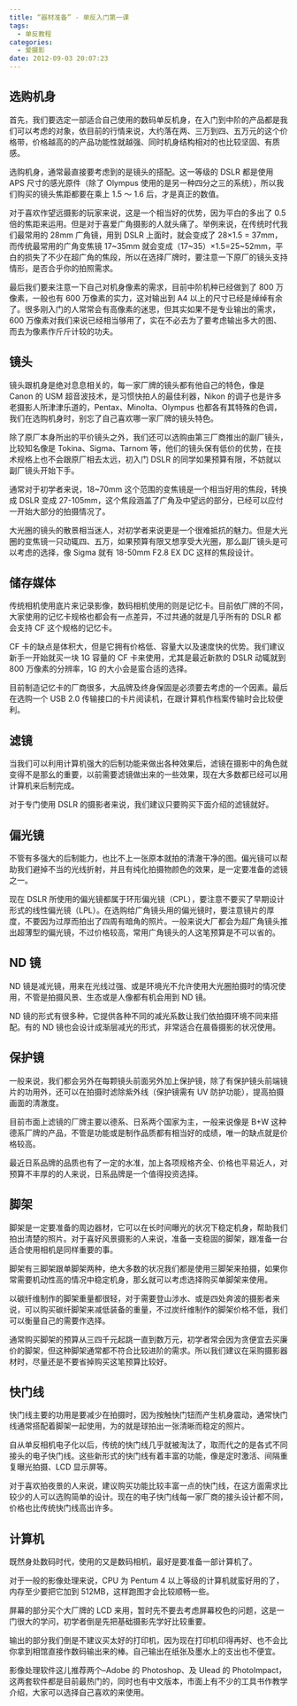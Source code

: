 ```yaml
---
title: “器材准备” - 单反入门第一课
tags:
  - 单反教程
categories:
  - 爱摄影
date: 2012-09-03 20:07:23
---
```


## 选购机身

首先，我们要选定一部适合自己使用的数码单反机身，在入门到中阶的产品都是我们可以考虑的对象，依目前的行情来说，大约落在两、三万到四、五万元的这个价格带，价格越高的的产品功能性就越强、同时机身结构相对的也比较坚固、有质感。

选购机身，通常最直接要考虑到的是镜头的搭配。这一等级的 DSLR 都是使用 APS 尺寸的感光原件（除了 Olympus 使用的是另一种四分之三的系统），所以我们购买的镜头焦距都要在乘上 1.5 ～ 1.6 后，才是真正的数值。

对于喜欢作望远摄影的玩家来说，这是一个相当好的优势，因为平白的多出了 0.5 倍的焦距来运用。但是对于喜爱广角摄影的人就头痛了。举例来说，在传统时代我们最常用的 28mm 广角镜，用到 DSLR 上面时，就会变成了 28×1.5 = 37mm，而传统最常用的广角变焦镜 17~35mm 就会变成（17~35）×1.5=25~52mm，平白的损失了不少在超广角的焦段，所以在选择厂牌时，要注意一下原厂的镜头支持情形，是否合乎你的拍照需求。

最后我们要来注意一下自己对机身像素的需求，目前中阶机种已经做到了 800 万像素，一般也有 600 万像素的实力，这对输出到 A4 以上的尺寸已经是绰绰有余了。很多刚入门的人常常会有高像素的迷思，但其实如果不是专业输出的需求，600 万像素对我们来说已经相当够用了，实在不必去为了要考虑输出多大的图、而去为像素作斤斤计较的功夫。

## 镜头

镜头跟机身是绝对息息相关的，每一家厂牌的镜头都有他自己的特色，像是 Canon 的 USM 超音波技术，是习惯快拍人的最佳利器，Nikon 的调子也是许多老摄影人所津津乐道的，Pentax、Minolta、Olympus 也都各有其特殊的色调，我们在选购机身时，别忘了自己喜欢哪一家厂牌的镜头特色。

除了原厂本身所出的平价镜头之外，我们还可以选购由第三厂商推出的副厂镜头，比较知名像是 Tokina、Sigma、Tarnom 等，他们的镜头保有低价的优势，在技术规格上也不会跟原厂相去太远，初入门 DSLR 的同学如果预算有限，不妨就以副厂镜头开始下手。

通常对于初学者来说，18~70mm 这个范围的变焦镜是一个相当好用的焦段，转换成 DSLR 变成 27-105mm，这个焦段涵盖了广角及中望远的部分，已经可以应付一开始大部分的拍摄情况了。

大光圈的镜头的散景相当迷人，对初学者来说更是一个很难抵抗的魅力。但是大光圈的变焦镜一只动辄四、五万，如果预算有限又想享受大光圈，那么副厂镜头是可以考虑的选择，像 Sigma 就有 18-50mm F2.8 EX DC 这样的焦段设计。

<!-- more -->

## 储存媒体

传统相机使用底片来记录影像，数码相机使用的则是记忆卡。目前依厂牌的不同，大家使用的记忆卡规格也都会有一点差异，不过共通的就是几乎所有的 DSLR 都会支持 CF 这个规格的记忆卡。

CF 卡的缺点是体积大，但是它拥有价格低、容量大以及速度快的优势。我们建议新手一开始就买一块 1G 容量的 CF 卡来使用，尤其是最近新款的 DSLR 动辄就到 800 万像素的分辨率，1G 的大小会是蛮合适的选择。

目前制造记忆卡的厂商很多，大品牌及终身保固是必须要去考虑的一个因素。最后在选购一个 USB 2.0 传输接口的卡片阅读机，在跟计算机作档案传输时会比较便利。

## 滤镜

当我们可以利用计算机强大的后制功能来做出各种效果后，滤镜在摄影中的角色就变得不是那幺的重要，以前需要滤镜做出来的一些效果，现在大多数都已经可以用计算机来后制完成。

对于专门使用 DSLR 的摄影者来说，我们建议只要购买下面介绍的滤镜就好。

## 偏光镜

不管有多强大的后制能力，也比不上一张原本就拍的清澈干净的图。偏光镜可以帮助我们避掉不当的光线折射，并且有纯化拍摄物颜色的效果，是一定要准备的滤镜之一。

现在 DSLR 所使用的偏光镜都属于环形偏光镜（CPL），要注意不要买了早期设计形式的线性偏光镜（LPL）。在选购给广角镜头用的偏光镜时，要注意镜片的厚度，不要因为过厚而拍出了四周有暗角的照片。一般来说大厂都会为超广角镜头推出超薄型的偏光镜，不过价格较高，常用广角镜头的人这笔预算是不可以省的。

## ND 镜

ND 镜是减光镜，用来在光线过强、或是环境光不允许使用大光圈拍摄时的情况使用，不管是拍摄风景、生态或是人像都有机会用到 ND 镜。

ND 镜的形式有很多种，它提供各种不同的减光系数让我们依拍摄环境不同来搭配。有的 ND 镜也会设计成渐层减光的形式，非常适合在晨昏摄影的状况使用。

## 保护镜

一般来说，我们都会另外在每颗镜头前面另外加上保护镜，除了有保护镜头前端镜片的功用外，还可以在拍摄时滤除紫外线（保护镜需有 UV 防护功能），提高拍摄画面的清澈度。

目前市面上滤镜的厂牌主要以德系、日系两个国家为主，一般来说像是 B+W 这种德系厂牌的产品，不管是功能或是制作品质都有相当好的成绩，唯一的缺点就是价格较高。

最近日系品牌的品质也有了一定的水准，加上各项规格齐全、价格也平易近人，对预算不丰厚的的人来说，日系品牌是一个值得投资选择。

## 脚架

脚架是一定要准备的周边器材，它可以在长时间曝光的状况下稳定机身，帮助我们拍出清楚的照片。对于喜好风景摄影的人来说，准备一支稳固的脚架，跟准备一台适合使用相机是同样重要的事。

脚架有三脚架跟单脚架两种，绝大多数的状况我们都是使用三脚架来拍摄，如果你常需要机动性高的情况中稳定机身，那幺就可以考虑选择购买单脚架来使用。

以碳纤维制作的脚架重量都很轻，对于需要登山涉水、或是四处奔波的摄影者来说，可以购买碳纤脚架来减低装备的重量，不过炭纤维制作的脚架价格不低，我们可以衡量自己的需要作选择。

通常购买脚架的预算从三四千元起跳一直到数万元，初学者常会因为贪便宜去买廉价的脚架，但这种脚架通常都不符合比较进阶的需求。所以我们建议在采购摄影器材时，尽量还是不要省掉购买这笔预算比较好。

## 快门线

快门线主要的功用是要减少在拍摄时，因为按触快门钮而产生机身震动，通常快门线通常搭配着脚架一起使用，为的就是球拍出一张清晰而稳定的照片。

自从单反相机电子化以后，传统的快门线几乎就被淘汰了，取而代之的是各式不同接头的电子快门线。这些新形式的快门线有着丰富的功能，像是定时激活、间隔重复曝光拍摄、LCD 显示屏等。

对于喜欢拍夜景的人来说，建议购买功能比较丰富一点的快门线，在这方面需求比较少的人可以选购简单的设计。现在的电子快门线每一家厂商的接头设计都不同，价格也比传统快门线高出许多。

## 计算机

既然身处数码时代，使用的又是数码相机，最好是要准备一部计算机了。

对于一般的影像处理来说，CPU 为 Pentum 4 以上等级的计算机就蛮好用的了，内存至少要把它加到 512MB，这样跑图才会比较顺畅一些。

屏幕的部分买个大厂牌的 LCD 来用，暂时先不要去考虑屏幕校色的问题，这是一门很大的学问，初学者倒是先把基础摄影先学好比较重要。

输出的部分我们倒是不建议买太好的打印机，因为现在打印机印得再好、也不会比你拿到相馆直接作数码输出来的棒。自己输出在纸张及墨水上的支出也不便宜。

影像处理软件这儿推荐两个–Adobe 的 Photoshop、及 Ulead 的 PhotoImpact，这两套软件都是目前最热门的，同时也有中文版本，市面上有不少的工具书作教学介绍，大家可以选择自己喜欢的来使用。
